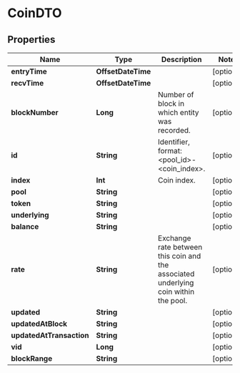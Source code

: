 

# CoinDTO


## Properties

Name | Type | Description | Notes
------------ | ------------- | ------------- | -------------
**entryTime** | **OffsetDateTime** |  |  [optional]
**recvTime** | **OffsetDateTime** |  |  [optional]
**blockNumber** | **Long** | Number of block in which entity was recorded. |  [optional]
**id** | **String** | Identifier, format: &lt;pool_id&gt;-&lt;coin_index&gt;. |  [optional]
**index** | **Int** | Coin index. |  [optional]
**pool** | **String** |  |  [optional]
**token** | **String** |  |  [optional]
**underlying** | **String** |  |  [optional]
**balance** | **String** |  |  [optional]
**rate** | **String** | Exchange rate between this coin and the associated underlying coin within the pool. |  [optional]
**updated** | **String** |  |  [optional]
**updatedAtBlock** | **String** |  |  [optional]
**updatedAtTransaction** | **String** |  |  [optional]
**vid** | **Long** |  |  [optional]
**blockRange** | **String** |  |  [optional]



